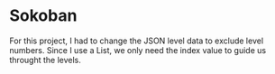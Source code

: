 # Sokoban
 
For this project, I had to change the JSON level data to exclude level numbers. Since I use a List, we only need the index value to guide us throught the levels.